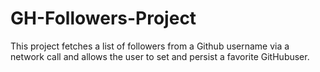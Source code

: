 # GH-Followers-Project
This project fetches a list of followers from a Github username via a network call and allows the user to set and persist a favorite GitHubuser.
